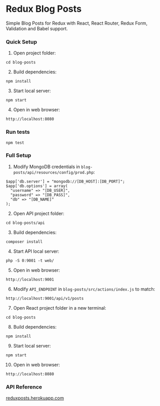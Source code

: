 # Redux Blog Posts
Simple Blog Posts for Redux with React, React Router, Redux Form, Validation and Babel support.

### Quick Setup

1. Open project folder:
```
cd blog-posts
```

2. Build dependencies:
```
npm install
```

3. Start local server:
```
npm start
```

4. Open in web browser:
```
http://localhost:8080
```

### Run tests
```
npm test
```

### Full Setup

1. Modify MongoDB credentials in `blog-posts/api/resources/config/prod.php`:
```
$app['db.server'] = "mongodb://[DB_HOST]:[DB_PORT]";
$app['db.options'] = array(
  "username" => "[DB_USER]",
  "password" => "[DB_PASS]",
  "db" => "[DB_NAME]"
);
```

2. Open API project folder:
```
cd blog-posts/api
```

3. Build dependencies:
```
composer install
```

4. Start API local server:
```
php -S 0:9001 -t web/
```

5. Open in web browser:
```
http://localhost:9001
```

6. Modify `API_ENDPOINT` in `blog-posts/src/actions/index.js` to match:
```
http://localhost:9001/api/v1/posts
```

7. Open React project folder in a new terminal:
```
cd blog-posts
```

8. Build dependencies:
```
npm install
```

9. Start local server:
```
npm start
```

10. Open in web browser:
```
http://localhost:8080
```

### API Reference
[reduxposts.herokuapp.com](http://reduxposts.herokuapp.com/)
